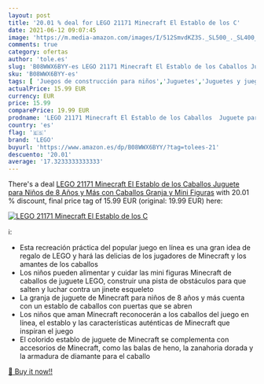 ```yaml
---
layout: post
title: '20.01 % deal for LEGO 21171 Minecraft El Establo de los C'
date: 2021-06-12 09:07:45
image: 'https://m.media-amazon.com/images/I/512SmvdKZ3S._SL500_._SL400_.jpg'
comments: true
category: ofertas
author: 'tole.es'
slug: 'B08WWX6BYY-es LEGO 21171 Minecraft El Establo de los Caballos Juguete...'
sku: 'B08WWX6BYY-es'
tags: [ 'Juegos de construcción para niños','Juguetes','Juguetes y juegos','lego', ]
actualPrice: 15.99 EUR
currency: EUR
price: 15.99
comparePrice: 19.99 EUR
prodname: 'LEGO 21171 Minecraft El Establo de los Caballos  Juguete para Niños de 8 Años y Más con Caballos  Granja y Mini Figuras'
country: 'es'
flag: '🇪🇸'
brand: 'LEGO'
buyurl: 'https://www.amazon.es/dp/B08WWX6BYY/?tag=tolees-21'
descuento: '20.01'
average: '17.3233333333333'
---
```


There's a deal [LEGO 21171 Minecraft El Establo de los Caballos  Juguete para Niños de 8 Años y Más con Caballos  Granja y Mini Figuras](https://www.amazon.es/dp/B08WWX6BYY/?tag=tolees-21)  with  20.01 % discount, final price tag of  15.99 EUR (original: 19.99 EUR) here:

[![LEGO 21171 Minecraft El Establo de los C](https://m.media-amazon.com/images/I/512SmvdKZ3S._SL500_._SL400_.jpg)](https://www.amazon.es/dp/B08WWX6BYY/?tag=tolees-21)

ℹ️:

- Esta recreación práctica del popular juego en línea es una gran idea de regalo de LEGO y hará las delicias de los jugadores de Minecraft y los amantes de los caballos
- Los niños pueden alimentar y cuidar las mini figuras Minecraft de caballos de juguete LEGO, construir una pista de obstáculos para que salten y luchar contra un jinete esqueleto
- La granja de juguete de Minecraft para niños de 8 años y más cuenta con un establo de caballos con puertas que se abren
- Los niños que aman Minecraft reconocerán a los caballos del juego en línea, el establo y las características auténticas de Minecraft que inspiran el juego
- El colorido establo de juguete de Minecraft se complementa con accesorios de Minecraft, como las balas de heno, la zanahoria dorada y la armadura de diamante para el caballo

[🛒 Buy it now!!](https://www.amazon.es/dp/B08WWX6BYY/?tag=tolees-21)

